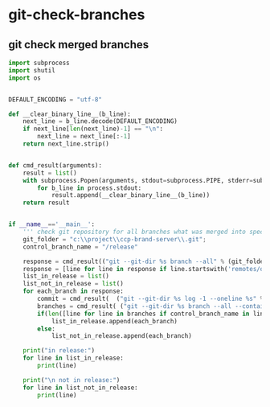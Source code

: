 # git-check-branches

## git check merged branches

<!-- MARKDOWN-AUTO-DOCS:START (CODE:src=../../python/git-check-branches/git-check-merged-branches.py) -->
<!-- The below code snippet is automatically added from ../../python/git-check-branches/git-check-merged-branches.py -->
```py
import subprocess
import shutil
import os


DEFAULT_ENCODING = "utf-8"

def __clear_binary_line__(b_line):
    next_line = b_line.decode(DEFAULT_ENCODING)
    if next_line[len(next_line)-1] == "\n":
        next_line = next_line[:-1]
    return next_line.strip()


def cmd_result(arguments):
    result = list()
    with subprocess.Popen(arguments, stdout=subprocess.PIPE, stderr=subprocess.PIPE) as process:
        for b_line in process.stdout:
            result.append(__clear_binary_line__(b_line))
    return result


if __name__=='__main__':
    ''' check git repository for all branches what was merged into specific branch '''
    git_folder = "c:\\project\\ccp-brand-server\\.git";
    control_branch_name = "/release"

    response = cmd_result(("git --git-dir %s branch --all" % (git_folder)).split(" "))
    response = [line for line in response if line.startswith('remotes/origin') and not(line.startswith('remotes/origin/HEAD')) and not(line.startswith('remotes/origin'+control_branch_name))]
    list_in_release = list()
    list_not_in_release = list()
    for each_branch in response:
        commit = cmd_result(  ("git --git-dir %s log -1 --oneline %s" % (git_folder, each_branch[8:]) ).split(" ") )[0].split(" ")[0]
        branches = cmd_result( ("git --git-dir %s branch --all --contains %s" % (git_folder, commit)).split(" ") )
        if(len([line for line in branches if control_branch_name in line])>0):
            list_in_release.append(each_branch)
        else:
            list_not_in_release.append(each_branch)

    print("in release:")
    for line in list_in_release:
        print(line)

    print("\n not in release:")
    for line in list_not_in_release:
        print(line)
```
<!-- MARKDOWN-AUTO-DOCS:END -->


